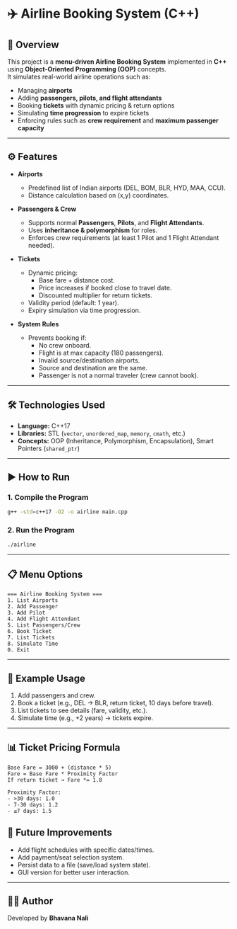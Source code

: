 # ✈️ Airline Booking System (C++)

## 📌 Overview
This project is a **menu-driven Airline Booking System** implemented in **C++** using **Object-Oriented Programming (OOP)** concepts.  
It simulates real-world airline operations such as:

- Managing **airports**
- Adding **passengers, pilots, and flight attendants**
- Booking **tickets** with dynamic pricing & return options
- Simulating **time progression** to expire tickets
- Enforcing rules such as **crew requirement** and **maximum passenger capacity**

---

## ⚙️ Features
- **Airports**
  - Predefined list of Indian airports (DEL, BOM, BLR, HYD, MAA, CCU).
  - Distance calculation based on (x,y) coordinates.

- **Passengers & Crew**
  - Supports normal **Passengers**, **Pilots**, and **Flight Attendants**.
  - Uses **inheritance & polymorphism** for roles.
  - Enforces crew requirements (at least 1 Pilot and 1 Flight Attendant needed).

- **Tickets**
  - Dynamic pricing:
    - Base fare + distance cost.
    - Price increases if booked close to travel date.
    - Discounted multiplier for return tickets.
  - Validity period (default: 1 year).
  - Expiry simulation via time progression.

- **System Rules**
  - Prevents booking if:
    - No crew onboard.
    - Flight is at max capacity (180 passengers).
    - Invalid source/destination airports.
    - Source and destination are the same.
    - Passenger is not a normal traveler (crew cannot book).

---

## 🛠️ Technologies Used
- **Language:** C++17
- **Libraries:** STL (`vector`, `unordered_map`, `memory`, `cmath`, etc.)
- **Concepts:** OOP (Inheritance, Polymorphism, Encapsulation), Smart Pointers (`shared_ptr`)

---

## ▶️ How to Run
### 1. Compile the Program
```bash
g++ -std=c++17 -O2 -o airline main.cpp
```

### 2. Run the Program
```bash
./airline
```

---

## 📋 Menu Options
```
=== Airline Booking System ===
1. List Airports
2. Add Passenger
3. Add Pilot
4. Add Flight Attendant
5. List Passengers/Crew
6. Book Ticket
7. List Tickets
8. Simulate Time
0. Exit
```

---

## 🎯 Example Usage
1. Add passengers and crew.  
2. Book a ticket (e.g., DEL → BLR, return ticket, 10 days before travel).  
3. List tickets to see details (fare, validity, etc.).  
4. Simulate time (e.g., +2 years) → tickets expire.  

---

## 📊 Ticket Pricing Formula
```
Base Fare = 3000 + (distance * 5)
Fare = Base Fare * Proximity Factor
If return ticket → Fare *= 1.8

Proximity Factor:
- >30 days: 1.0
- 7-30 days: 1.2
- ≤7 days: 1.5
```

## 🚀 Future Improvements
- Add flight schedules with specific dates/times.
- Add payment/seat selection system.
- Persist data to a file (save/load system state).
- GUI version for better user interaction.

---

## 👩‍💻 Author
Developed by **Bhavana Nali**
